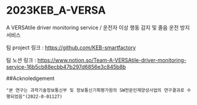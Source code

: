 # 2023KEB_A-VERSA
A VERSAtile driver monitoring service / 운전자 이상 행동 감지 및 졸음 운전 방지 서비스

팀 project 링크 : https://github.com/KEB-smartfactory

팀 노션 링크 : https://www.notion.so/Team-A-VERSAtile-driver-monitoring-service-16b5cb88ecbb47b297d6856e3c845b8b


##Acknoledgement

```
"본 연구는 과학기술정보통신부 및 정보통신기획평가원의 SW전문인재양성사업의 연구결과로 수행되었음"(2022-0-01127)
```


